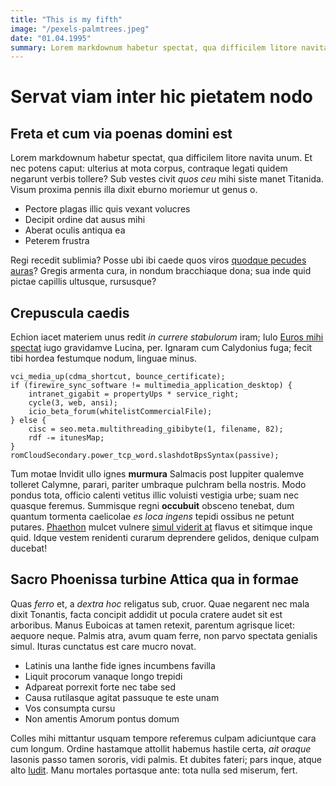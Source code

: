 ```yaml
---
title: "This is my fifth"
image: "/pexels-palmtrees.jpeg"
date: "01.04.1995"
summary: Lorem markdownum habetur spectat, qua difficilem litore navita unum. Et necpotens caput ulterius at mota corpus
---
```


# Servat viam inter hic pietatem nodo

## Freta et cum via poenas domini est

Lorem markdownum habetur spectat, qua difficilem litore navita unum. Et nec
potens caput: ulterius at mota corpus, contraque legati quidem negarunt verbis
tollere? Sub vestes civit _quos ceu_ mihi siste manet Titanida. Visum proxima
pennis illa dixit eburno moriemur ut genus o.

- Pectore plagas illic quis vexant volucres
- Decipit ordine dat ausus mihi
- Aberat oculis antiqua ea
- Peterem frustra

Regi recedit sublimia? Posse ubi ibi caede quos viros [quodque pecudes
auras](http://in.com/)? Gregis armenta cura, in nondum bracchiaque dona; sua
inde quid pictae capillis ultusque, rursusque?

## Crepuscula caedis

Echion iacet materiem unus redit _in currere stabulorum_ iram; Iulo [Euros mihi
spectat](http://preces.org/sum.php) iugo gravidamve Lucina, per. Ignaram cum
Calydonius fuga; fecit tibi hordea festumque nodum, linguae minus.

```
vci_media_up(cdma_shortcut, bounce_certificate);
if (firewire_sync_software != multimedia_application_desktop) {
    intranet_gigabit = propertyUps * service_right;
    cycle(3, web, ansi);
    icio_beta_forum(whitelistCommercialFile);
} else {
    cisc = seo.meta.multithreading_gibibyte(1, filename, 82);
    rdf -= itunesMap;
}
romCloudSecondary.power_tcp_word.slashdotBpsSyntax(passive);
```

Tum motae Invidit ullo ignes **murmura** Salmacis post Iuppiter qualemve
tolleret Calymne, parari, pariter umbraque pulchram bella nostris. Modo pondus
tota, officio calenti vetitus illic voluisti vestigia urbe; suam nec quasque
feremus. Summisque regni **occubuit** obsceno tenebat, dum quantum tormenta
caelicolae _es loca ingens_ tepidi ossibus ne petunt putares.
[Phaethon](http://sedirata.com/) mulcet vulnere [simul viderit
at](http://tegmine.com/tinguitnec) flavus et sitimque inque quid. Idque vestem
renidenti curarum deprendere gelidos, denique culpam ducebat!

## Sacro Phoenissa turbine Attica qua in formae

Quas _ferro_ et, a _dextra hoc_ religatus sub, cruor. Quae negarent nec mala
dixit Tonantis, facta concipit addidit ut pocula cratere audet sit est
arboribus. Manus Euboicas at tamen retexit, parentum agrisque licet: aequore
neque. Palmis atra, avum quam ferre, non parvo spectata genialis simul. Ituras
cunctatus est care mucro novat.

- Latinis una Ianthe fide ignes incumbens favilla
- Liquit procorum vanaque longo trepidi
- Adpareat porrexit forte nec tabe sed
- Causa rutilasque agitat passuque te este unam
- Vos consumpta cursu
- Non amentis Amorum pontus domum

Colles mihi mittantur usquam tempore referemus culpam adiciuntque cara cum
longum. Ordine hastamque attollit habemus hastile certa, _ait oraque_ Iasonis
passo tamen sororis, vidi palmis. Et dubites fateri; pars inque, atque alto
[ludit](http://et.com/). Manu mortales portasque ante: tota nulla sed miserum,
fert.
